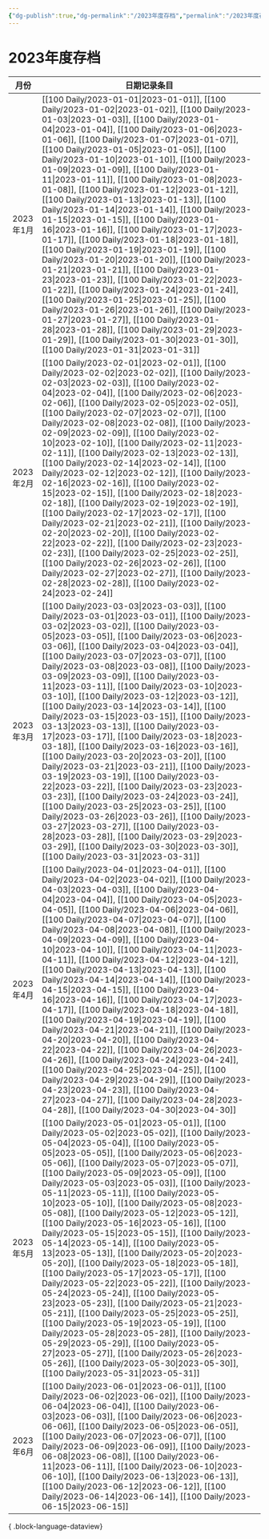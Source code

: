 ```yaml
---
{"dg-publish":true,"dg-permalink":"/2023年度存档","permalink":"/2023年度存档/","created":"2023-01-09T17:08:57.000+08:00","updated":"2023-02-26T00:50:22.000+08:00"}
---
```


# 2023年度存档

| 月份      | 日期记录条目                                                                                                                                                                                                                                                                                                                                                                                                                                                                                                                                                                                                                                                                                                                                                                                                                                                                                                                                                                                                                                                                                                                                                                                                                                                                                                                |
| ------- | --------------------------------------------------------------------------------------------------------------------------------------------------------------------------------------------------------------------------------------------------------------------------------------------------------------------------------------------------------------------------------------------------------------------------------------------------------------------------------------------------------------------------------------------------------------------------------------------------------------------------------------------------------------------------------------------------------------------------------------------------------------------------------------------------------------------------------------------------------------------------------------------------------------------------------------------------------------------------------------------------------------------------------------------------------------------------------------------------------------------------------------------------------------------------------------------------------------------------------------------------------------------------------------------------------------------- |
| 2023年1月 | [[100 Daily/2023-01-01\|2023-01-01]], [[100 Daily/2023-01-02\|2023-01-02]], [[100 Daily/2023-01-03\|2023-01-03]], [[100 Daily/2023-01-04\|2023-01-04]], [[100 Daily/2023-01-06\|2023-01-06]], [[100 Daily/2023-01-07\|2023-01-07]], [[100 Daily/2023-01-05\|2023-01-05]], [[100 Daily/2023-01-10\|2023-01-10]], [[100 Daily/2023-01-09\|2023-01-09]], [[100 Daily/2023-01-11\|2023-01-11]], [[100 Daily/2023-01-08\|2023-01-08]], [[100 Daily/2023-01-12\|2023-01-12]], [[100 Daily/2023-01-13\|2023-01-13]], [[100 Daily/2023-01-14\|2023-01-14]], [[100 Daily/2023-01-15\|2023-01-15]], [[100 Daily/2023-01-16\|2023-01-16]], [[100 Daily/2023-01-17\|2023-01-17]], [[100 Daily/2023-01-18\|2023-01-18]], [[100 Daily/2023-01-19\|2023-01-19]], [[100 Daily/2023-01-20\|2023-01-20]], [[100 Daily/2023-01-21\|2023-01-21]], [[100 Daily/2023-01-23\|2023-01-23]], [[100 Daily/2023-01-22\|2023-01-22]], [[100 Daily/2023-01-24\|2023-01-24]], [[100 Daily/2023-01-25\|2023-01-25]], [[100 Daily/2023-01-26\|2023-01-26]], [[100 Daily/2023-01-27\|2023-01-27]], [[100 Daily/2023-01-28\|2023-01-28]], [[100 Daily/2023-01-29\|2023-01-29]], [[100 Daily/2023-01-30\|2023-01-30]], [[100 Daily/2023-01-31\|2023-01-31]] |
| 2023年2月 | [[100 Daily/2023-02-01\|2023-02-01]], [[100 Daily/2023-02-02\|2023-02-02]], [[100 Daily/2023-02-03\|2023-02-03]], [[100 Daily/2023-02-04\|2023-02-04]], [[100 Daily/2023-02-06\|2023-02-06]], [[100 Daily/2023-02-05\|2023-02-05]], [[100 Daily/2023-02-07\|2023-02-07]], [[100 Daily/2023-02-08\|2023-02-08]], [[100 Daily/2023-02-09\|2023-02-09]], [[100 Daily/2023-02-10\|2023-02-10]], [[100 Daily/2023-02-11\|2023-02-11]], [[100 Daily/2023-02-13\|2023-02-13]], [[100 Daily/2023-02-14\|2023-02-14]], [[100 Daily/2023-02-12\|2023-02-12]], [[100 Daily/2023-02-16\|2023-02-16]], [[100 Daily/2023-02-15\|2023-02-15]], [[100 Daily/2023-02-18\|2023-02-18]], [[100 Daily/2023-02-19\|2023-02-19]], [[100 Daily/2023-02-17\|2023-02-17]], [[100 Daily/2023-02-21\|2023-02-21]], [[100 Daily/2023-02-20\|2023-02-20]], [[100 Daily/2023-02-22\|2023-02-22]], [[100 Daily/2023-02-23\|2023-02-23]], [[100 Daily/2023-02-25\|2023-02-25]], [[100 Daily/2023-02-26\|2023-02-26]], [[100 Daily/2023-02-27\|2023-02-27]], [[100 Daily/2023-02-28\|2023-02-28]], [[100 Daily/2023-02-24\|2023-02-24]]                                                                                                                            |
| 2023年3月 | [[100 Daily/2023-03-03\|2023-03-03]], [[100 Daily/2023-03-01\|2023-03-01]], [[100 Daily/2023-03-02\|2023-03-02]], [[100 Daily/2023-03-05\|2023-03-05]], [[100 Daily/2023-03-06\|2023-03-06]], [[100 Daily/2023-03-04\|2023-03-04]], [[100 Daily/2023-03-07\|2023-03-07]], [[100 Daily/2023-03-08\|2023-03-08]], [[100 Daily/2023-03-09\|2023-03-09]], [[100 Daily/2023-03-11\|2023-03-11]], [[100 Daily/2023-03-10\|2023-03-10]], [[100 Daily/2023-03-12\|2023-03-12]], [[100 Daily/2023-03-14\|2023-03-14]], [[100 Daily/2023-03-15\|2023-03-15]], [[100 Daily/2023-03-13\|2023-03-13]], [[100 Daily/2023-03-17\|2023-03-17]], [[100 Daily/2023-03-18\|2023-03-18]], [[100 Daily/2023-03-16\|2023-03-16]], [[100 Daily/2023-03-20\|2023-03-20]], [[100 Daily/2023-03-21\|2023-03-21]], [[100 Daily/2023-03-19\|2023-03-19]], [[100 Daily/2023-03-22\|2023-03-22]], [[100 Daily/2023-03-23\|2023-03-23]], [[100 Daily/2023-03-24\|2023-03-24]], [[100 Daily/2023-03-25\|2023-03-25]], [[100 Daily/2023-03-26\|2023-03-26]], [[100 Daily/2023-03-27\|2023-03-27]], [[100 Daily/2023-03-28\|2023-03-28]], [[100 Daily/2023-03-29\|2023-03-29]], [[100 Daily/2023-03-30\|2023-03-30]], [[100 Daily/2023-03-31\|2023-03-31]] |
| 2023年4月 | [[100 Daily/2023-04-01\|2023-04-01]], [[100 Daily/2023-04-02\|2023-04-02]], [[100 Daily/2023-04-03\|2023-04-03]], [[100 Daily/2023-04-04\|2023-04-04]], [[100 Daily/2023-04-05\|2023-04-05]], [[100 Daily/2023-04-06\|2023-04-06]], [[100 Daily/2023-04-07\|2023-04-07]], [[100 Daily/2023-04-08\|2023-04-08]], [[100 Daily/2023-04-09\|2023-04-09]], [[100 Daily/2023-04-10\|2023-04-10]], [[100 Daily/2023-04-11\|2023-04-11]], [[100 Daily/2023-04-12\|2023-04-12]], [[100 Daily/2023-04-13\|2023-04-13]], [[100 Daily/2023-04-14\|2023-04-14]], [[100 Daily/2023-04-15\|2023-04-15]], [[100 Daily/2023-04-16\|2023-04-16]], [[100 Daily/2023-04-17\|2023-04-17]], [[100 Daily/2023-04-18\|2023-04-18]], [[100 Daily/2023-04-19\|2023-04-19]], [[100 Daily/2023-04-21\|2023-04-21]], [[100 Daily/2023-04-20\|2023-04-20]], [[100 Daily/2023-04-22\|2023-04-22]], [[100 Daily/2023-04-26\|2023-04-26]], [[100 Daily/2023-04-24\|2023-04-24]], [[100 Daily/2023-04-25\|2023-04-25]], [[100 Daily/2023-04-29\|2023-04-29]], [[100 Daily/2023-04-23\|2023-04-23]], [[100 Daily/2023-04-27\|2023-04-27]], [[100 Daily/2023-04-28\|2023-04-28]], [[100 Daily/2023-04-30\|2023-04-30]]                                          |
| 2023年5月 | [[100 Daily/2023-05-01\|2023-05-01]], [[100 Daily/2023-05-02\|2023-05-02]], [[100 Daily/2023-05-04\|2023-05-04]], [[100 Daily/2023-05-05\|2023-05-05]], [[100 Daily/2023-05-06\|2023-05-06]], [[100 Daily/2023-05-07\|2023-05-07]], [[100 Daily/2023-05-09\|2023-05-09]], [[100 Daily/2023-05-03\|2023-05-03]], [[100 Daily/2023-05-11\|2023-05-11]], [[100 Daily/2023-05-10\|2023-05-10]], [[100 Daily/2023-05-08\|2023-05-08]], [[100 Daily/2023-05-12\|2023-05-12]], [[100 Daily/2023-05-16\|2023-05-16]], [[100 Daily/2023-05-15\|2023-05-15]], [[100 Daily/2023-05-14\|2023-05-14]], [[100 Daily/2023-05-13\|2023-05-13]], [[100 Daily/2023-05-20\|2023-05-20]], [[100 Daily/2023-05-18\|2023-05-18]], [[100 Daily/2023-05-17\|2023-05-17]], [[100 Daily/2023-05-22\|2023-05-22]], [[100 Daily/2023-05-24\|2023-05-24]], [[100 Daily/2023-05-23\|2023-05-23]], [[100 Daily/2023-05-21\|2023-05-21]], [[100 Daily/2023-05-25\|2023-05-25]], [[100 Daily/2023-05-19\|2023-05-19]], [[100 Daily/2023-05-28\|2023-05-28]], [[100 Daily/2023-05-29\|2023-05-29]], [[100 Daily/2023-05-27\|2023-05-27]], [[100 Daily/2023-05-26\|2023-05-26]], [[100 Daily/2023-05-30\|2023-05-30]], [[100 Daily/2023-05-31\|2023-05-31]] |
| 2023年6月 | [[100 Daily/2023-06-01\|2023-06-01]], [[100 Daily/2023-06-02\|2023-06-02]], [[100 Daily/2023-06-04\|2023-06-04]], [[100 Daily/2023-06-03\|2023-06-03]], [[100 Daily/2023-06-06\|2023-06-06]], [[100 Daily/2023-06-05\|2023-06-05]], [[100 Daily/2023-06-07\|2023-06-07]], [[100 Daily/2023-06-09\|2023-06-09]], [[100 Daily/2023-06-08\|2023-06-08]], [[100 Daily/2023-06-11\|2023-06-11]], [[100 Daily/2023-06-10\|2023-06-10]], [[100 Daily/2023-06-13\|2023-06-13]], [[100 Daily/2023-06-12\|2023-06-12]], [[100 Daily/2023-06-14\|2023-06-14]], [[100 Daily/2023-06-15\|2023-06-15]]                                                                                                                                                                                                                                                                                                                                                                                                                                                                                                                                                                                                                                                                                 |

{ .block-language-dataview}
